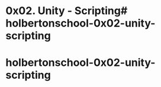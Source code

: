 # 0x02. Unity - Scripting# holbertonschool-0x02-unity-scripting
# holbertonschool-0x02-unity-scripting
